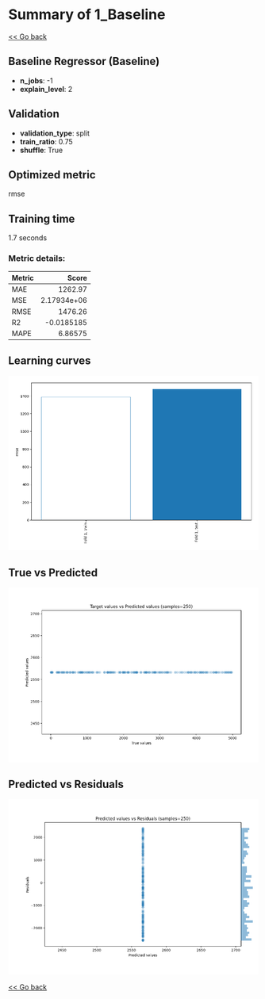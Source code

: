 # Summary of 1_Baseline

[<< Go back](../README.md)


## Baseline Regressor (Baseline)
- **n_jobs**: -1
- **explain_level**: 2

## Validation
 - **validation_type**: split
 - **train_ratio**: 0.75
 - **shuffle**: True

## Optimized metric
rmse

## Training time

1.7 seconds

### Metric details:
| Metric   |          Score |
|:---------|---------------:|
| MAE      | 1262.97        |
| MSE      |    2.17934e+06 |
| RMSE     | 1476.26        |
| R2       |   -0.0185185   |
| MAPE     |    6.86575     |



## Learning curves
![Learning curves](learning_curves.png)
## True vs Predicted

![True vs Predicted](true_vs_predicted.png)


## Predicted vs Residuals

![Predicted vs Residuals](predicted_vs_residuals.png)



[<< Go back](../README.md)
